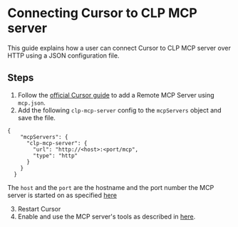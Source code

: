 # Connecting Cursor to CLP MCP server
This guide explains how a user can connect Cursor to CLP MCP server over HTTP using a JSON configuration file.

## Steps
1. Follow the [official Cursor guide](https://cursor.com/docs/context/mcp) to add a Remote MCP Server using `mcp.json`. 
2. Add the following `clp-mcp-server` config to the `mcpServers` object and save the file.
```
{
	"mcpServers": {
	  "clp-mcp-server": {
		"url": "http://<host>:<port/mcp",
		"type": "http"
	  }
	}
  }
```
The `host` and the `port` are the hostname and the port number the MCP server is started on as specified [here](../guides-mcp-server/index.md#starting-mcp-server)

3. Restart Cursor
4. Enable and use the MCP server's tools as described in [here](https://cursor.com/docs/context/mcp#using-mcp-in-chat).
